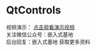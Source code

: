 # QtControls
视频演示：
[点击观看演示视频](https://www.bilibili.com/video/bv1u7411976V)                                                    
关注微信公众号：嵌入式基地                                      
后台回复：嵌入式基地  获取更多资料                                      
 
